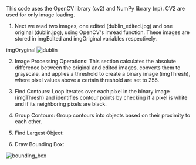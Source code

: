 This code uses the OpenCV library (cv2) and NumPy library (np). CV2 are used for only image loading.
1. Next we read two images, one edited (dublin_edited.jpg) and one original (dublin.jpg), using OpenCV's imread function. These images are stored in imgEdited and imgOriginal variables respectively.


imgOryginal
![dublin](https://github.com/lumarcinkowski/object-detection/assets/162375638/1a3affb8-637f-4826-a129-27e7e2d01b97)


2. Image Processing Operations:
This section calculates the absolute difference between the original and edited images, converts them to grayscale, and applies a threshold to create a binary image (imgThresh), where pixel values above a certain threshold are set to 255.


4. Find Contours:
Loop iterates over each pixel in the binary image (imgThresh) and identifies contour points by checking if a pixel is white and if its neighboring pixels are black.


5. Group Contours:
Group contours into objects based on their proximity to each other.
6. Find Largest Object:
7. Draw Bounding Box:

![bounding_box](https://github.com/lumarcinkowski/object-detection/assets/162375638/fb82f52a-b5b4-4ad7-8e15-caeb4d5b1437)

